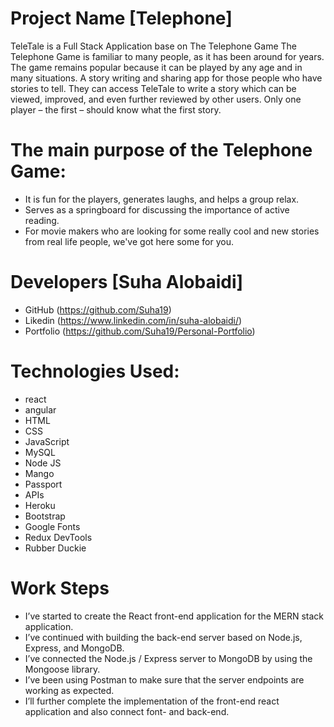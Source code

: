 # Project Name [Telephone]

TeleTale is a Full Stack Application base on The Telephone Game The Telephone Game is familiar to many people, as it has been around for years. The game remains popular because it can be played by any age and in many situations.
A story writing and sharing app for those people who have stories to tell. They can access TeleTale to write a story which can be viewed, improved, and even further reviewed by other users. Only one player – the first – should know what the first story.

# The main purpose of the Telephone Game:

- It is fun for the players, generates laughs, and helps a group relax.
- Serves as a springboard for discussing the importance of active reading.
- For movie makers who are looking for some really cool and new stories from real life people, we've got here some for you.

# Developers [Suha Alobaidi]

- GitHub (https://github.com/Suha19)
- Likedin (https://www.linkedin.com/in/suha-alobaidi/)
- Portfolio (https://github.com/Suha19/Personal-Portfolio)

# Technologies Used:

- react
- angular
- HTML
- CSS
- JavaScript
- MySQL
- Node JS
- Mango
- Passport
- APIs
- Heroku
- Bootstrap
- Google Fonts
- Redux DevTools
- Rubber Duckie

# Work Steps

- I’ve started to create the React front-end application for the MERN stack application.
- I’ve continued with building the back-end server based on Node.js, Express, and MongoDB.
- I’ve connected the Node.js / Express server to MongoDB by using the Mongoose library.
- I’ve been using Postman to make sure that the server endpoints are working as expected.
- I’ll further complete the implementation of the front-end react application and also connect font- and back-end.
